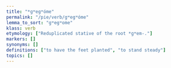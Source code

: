 ```yaml
---
title: "*gʷegʷóme"
permalink: "/pie/verb/gʷegʷóme"
lemma_to_sort: "gʷegʷome"
klass: verb
etymology: ["Reduplicated stative of the root *gʷem-."]
markers: []
synonyms: []
definitions: ["to have the feet planted", "to stand steady"]
topics: []
---
```

